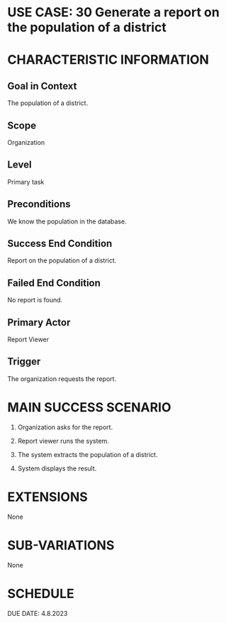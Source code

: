 # USE CASE: 30 Generate a report on the population of a district

# CHARACTERISTIC INFORMATION

## Goal in Context

The population of a district.

## Scope

Organization

## Level

Primary task

## Preconditions

We know the population in the database.

## Success End Condition

Report on the population of a district.

## Failed End Condition

No report is found.

## Primary Actor

Report Viewer

## Trigger

The organization requests the report.

# MAIN SUCCESS SCENARIO

1.  Organization asks for the report.

2.  Report viewer runs the system.

3.  The system extracts the population of a district.

4.  System displays the result.

# EXTENSIONS

None

# SUB-VARIATIONS

None

# SCHEDULE

DUE DATE: 4.8.2023

